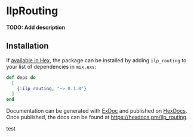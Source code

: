 # IlpRouting

**TODO: Add description**

## Installation

If [available in Hex](https://hex.pm/docs/publish), the package can be installed
by adding `ilp_routing` to your list of dependencies in `mix.exs`:

```elixir
def deps do
  [
    {:ilp_routing, "~> 0.1.0"}
  ]
end
```

Documentation can be generated with [ExDoc](https://github.com/elixir-lang/ex_doc)
and published on [HexDocs](https://hexdocs.pm). Once published, the docs can
be found at <https://hexdocs.pm/ilp_routing>.

test
